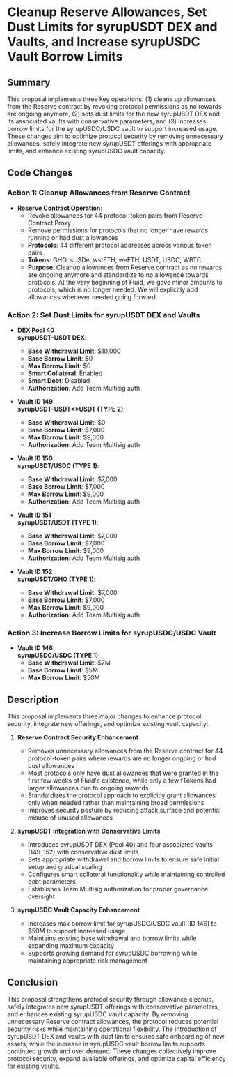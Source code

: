 # Cleanup Reserve Allowances, Set Dust Limits for syrupUSDT DEX and Vaults, and Increase syrupUSDC Vault Borrow Limits

## Summary

This proposal implements three key operations: (1) cleans up allowances from the Reserve contract by revoking protocol permissions as no rewards are ongoing anymore, (2) sets dust limits for the new syrupUSDT DEX and its associated vaults with conservative parameters, and (3) increases borrow limits for the syrupUSDC/USDC vault to support increased usage. These changes aim to optimize protocol security by removing unnecessary allowances, safely integrate new syrupUSDT offerings with appropriate limits, and enhance existing syrupUSDC vault capacity.

## Code Changes

### Action 1: Cleanup Allowances from Reserve Contract

- **Reserve Contract Operation**:
  - Revoke allowances for 44 protocol-token pairs from Reserve Contract Proxy
  - Remove permissions for protocols that no longer have rewards running or had dust allowances
  - **Protocols**: 44 different protocol addresses across various token pairs
  - **Tokens**: GHO, sUSDe, wstETH, weETH, USDT, USDC, WBTC
  - **Purpose**: Cleanup allowances from Reserve contract as no rewards are ongoing anymore and standardize to no allowance towards protocols. At the very beginning of Fluid, we gave minor amounts to protocols, which is no longer needed. We will explicitly add allowances whenever needed going forward.

### Action 2: Set Dust Limits for syrupUSDT DEX and Vaults

- **DEX Pool 40**<br>
  **syrupUSDT-USDT DEX**:
  - **Base Withdrawal Limit**: $10,000
  - **Base Borrow Limit**: $0
  - **Max Borrow Limit**: $0
  - **Smart Collateral**: Enabled
  - **Smart Debt**: Disabled
  - **Authorization**: Add Team Multisig auth

- **Vault ID 149**<br>
  **syrupUSDT-USDT<>USDT (TYPE 2)**:
  - **Base Withdrawal Limit**: $0
  - **Base Borrow Limit**: $7,000
  - **Max Borrow Limit**: $9,000
  - **Authorization**: Add Team Multisig auth

- **Vault ID 150**<br>
  **syrupUSDT/USDC (TYPE 1)**:
  - **Base Withdrawal Limit**: $7,000
  - **Base Borrow Limit**: $7,000
  - **Max Borrow Limit**: $9,000
  - **Authorization**: Add Team Multisig auth

- **Vault ID 151**<br>
  **syrupUSDT/USDT (TYPE 1)**:
  - **Base Withdrawal Limit**: $7,000
  - **Base Borrow Limit**: $7,000
  - **Max Borrow Limit**: $9,000
  - **Authorization**: Add Team Multisig auth

- **Vault ID 152**<br>
  **syrupUSDT/GHO (TYPE 1)**:
  - **Base Withdrawal Limit**: $7,000
  - **Base Borrow Limit**: $7,000
  - **Max Borrow Limit**: $9,000
  - **Authorization**: Add Team Multisig auth

### Action 3: Increase Borrow Limits for syrupUSDC/USDC Vault

- **Vault ID 146**<br>
  **syrupUSDC/USDC (TYPE 1)**:
  - **Base Withdrawal Limit**: $7M
  - **Base Borrow Limit**: $5M
  - **Max Borrow Limit**: $50M

## Description

This proposal implements three major changes to enhance protocol security, integrate new offerings, and optimize existing vault capacity:

1. **Reserve Contract Security Enhancement**
   - Removes unnecessary allowances from the Reserve contract for 44 protocol-token pairs where rewards are no longer ongoing or had dust allowances
   - Most protocols only have dust allowances that were granted in the first few weeks of Fluid's existence, while only a few fTokens had larger allowances due to ongoing rewards
   - Standardizes the protocol approach to explicitly grant allowances only when needed rather than maintaining broad permissions
   - Improves security posture by reducing attack surface and potential misuse of unused allowances

2. **syrupUSDT Integration with Conservative Limits**
   - Introduces syrupUSDT DEX (Pool 40) and four associated vaults (149-152) with conservative dust limits
   - Sets appropriate withdrawal and borrow limits to ensure safe initial setup and gradual scaling
   - Configures smart collateral functionality while maintaining controlled debt parameters
   - Establishes Team Multisig authorization for proper governance oversight

3. **syrupUSDC Vault Capacity Enhancement**
   - Increases max borrow limit for syrupUSDC/USDC vault (ID 146) to $50M to support increased usage
   - Maintains existing base withdrawal and borrow limits while expanding maximum capacity
   - Supports growing demand for syrupUSDC borrowing while maintaining appropriate risk management

## Conclusion

This proposal strengthens protocol security through allowance cleanup, safely integrates new syrupUSDT offerings with conservative parameters, and enhances existing syrupUSDC vault capacity. By removing unnecessary Reserve contract allowances, the protocol reduces potential security risks while maintaining operational flexibility. The introduction of syrupUSDT DEX and vaults with dust limits ensures safe onboarding of new assets, while the increase in syrupUSDC vault borrow limits supports continued growth and user demand. These changes collectively improve protocol security, expand available offerings, and optimize capital efficiency for existing vaults.

